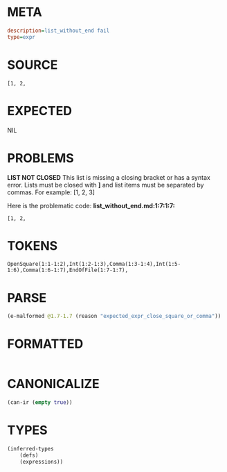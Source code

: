 # META
~~~ini
description=list_without_end fail
type=expr
~~~
# SOURCE
~~~roc
[1, 2,
~~~
# EXPECTED
NIL
# PROBLEMS
**LIST NOT CLOSED**
This list is missing a closing bracket or has a syntax error.
Lists must be closed with **]** and list items must be separated by commas.
For example:     [1, 2, 3]

Here is the problematic code:
**list_without_end.md:1:7:1:7:**
```roc
[1, 2,
```
      


# TOKENS
~~~zig
OpenSquare(1:1-1:2),Int(1:2-1:3),Comma(1:3-1:4),Int(1:5-1:6),Comma(1:6-1:7),EndOfFile(1:7-1:7),
~~~
# PARSE
~~~clojure
(e-malformed @1.7-1.7 (reason "expected_expr_close_square_or_comma"))
~~~
# FORMATTED
~~~roc

~~~
# CANONICALIZE
~~~clojure
(can-ir (empty true))
~~~
# TYPES
~~~clojure
(inferred-types
	(defs)
	(expressions))
~~~
